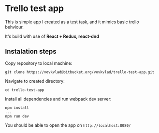 # Trello test app

This is simple app I created as a test task, and it mimics basic trello behviour.

It's build with use of **React + Redux, react-dnd**

## Instalation steps
Copy repository to local machine:

    git clone https://vovkvlad@bitbucket.org/vovkvlad/trello-test-app.git

Navigate to created directory:

    cd trello-test-app

Install all dependencies and run webpack dev server:

    npm install
    ...
    npm run dev

You should be able to open the app on `` http://localhost:8080/ ``